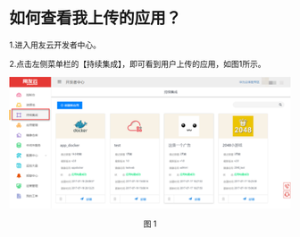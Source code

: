 # 如何查看我上传的应用？

1.进入用友云开发者中心。

2.点击左侧菜单栏的【持续集成】，即可看到用户上传的应用，如图1所示。

<div align=center>

<img src="/articles/cloud/4-/images/how_to_view_uploaded_app.png"/>

</div>

<p align="center">图 1</p>